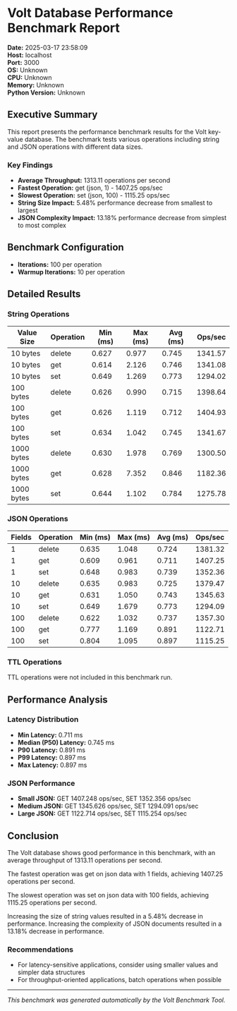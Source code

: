 # Volt Database Performance Benchmark Report

**Date:** 2025-03-17 23:58:09  
**Host:** localhost  
**Port:** 3000  
**OS:** Unknown  
**CPU:** Unknown  
**Memory:** Unknown  
**Python Version:** Unknown  

## Executive Summary

This report presents the performance benchmark results for the Volt key-value database. The benchmark tests various operations including string and JSON operations with different data sizes.

### Key Findings

- **Average Throughput:** 1313.11 operations per second
- **Fastest Operation:** get (json, 1) - 1407.25 ops/sec
- **Slowest Operation:** set (json, 100) - 1115.25 ops/sec
- **String Size Impact:** 5.48% performance decrease from smallest to largest
- **JSON Complexity Impact:** 13.18% performance decrease from simplest to most complex

## Benchmark Configuration

- **Iterations:** 100 per operation
- **Warmup Iterations:** 10 per operation

## Detailed Results

### String Operations

| Value Size | Operation | Min (ms) | Max (ms) | Avg (ms) | Ops/sec |
|------------|-----------|----------|----------|----------|---------|
| 10 bytes | delete | 0.627 | 0.977 | 0.745 | 1341.57 |
| 10 bytes | get | 0.614 | 2.126 | 0.746 | 1341.08 |
| 10 bytes | set | 0.649 | 1.269 | 0.773 | 1294.02 |
| 100 bytes | delete | 0.626 | 0.990 | 0.715 | 1398.64 |
| 100 bytes | get | 0.626 | 1.119 | 0.712 | 1404.93 |
| 100 bytes | set | 0.634 | 1.042 | 0.745 | 1341.67 |
| 1000 bytes | delete | 0.630 | 1.978 | 0.769 | 1300.50 |
| 1000 bytes | get | 0.628 | 7.352 | 0.846 | 1182.36 |
| 1000 bytes | set | 0.644 | 1.102 | 0.784 | 1275.78 |

### JSON Operations

| Fields | Operation | Min (ms) | Max (ms) | Avg (ms) | Ops/sec |
|--------|-----------|----------|----------|----------|---------|
| 1 | delete | 0.635 | 1.048 | 0.724 | 1381.32 |
| 1 | get | 0.609 | 0.961 | 0.711 | 1407.25 |
| 1 | set | 0.648 | 0.983 | 0.739 | 1352.36 |
| 10 | delete | 0.635 | 0.983 | 0.725 | 1379.47 |
| 10 | get | 0.631 | 1.050 | 0.743 | 1345.63 |
| 10 | set | 0.649 | 1.679 | 0.773 | 1294.09 |
| 100 | delete | 0.622 | 1.032 | 0.737 | 1357.30 |
| 100 | get | 0.777 | 1.169 | 0.891 | 1122.71 |
| 100 | set | 0.804 | 1.095 | 0.897 | 1115.25 |

### TTL Operations

TTL operations were not included in this benchmark run.

## Performance Analysis

### Latency Distribution

- **Min Latency:** 0.711 ms
- **Median (P50) Latency:** 0.745 ms
- **P90 Latency:** 0.891 ms
- **P99 Latency:** 0.897 ms
- **Max Latency:** 0.897 ms

### JSON Performance

- **Small JSON:** GET 1407.248 ops/sec, SET 1352.356 ops/sec
- **Medium JSON:** GET 1345.626 ops/sec, SET 1294.091 ops/sec
- **Large JSON:** GET 1122.714 ops/sec, SET 1115.254 ops/sec

## Conclusion

The Volt database shows good performance in this benchmark, with an average throughput of 1313.11 operations per second.

The fastest operation was get on json data with 1 fields, achieving 1407.25 operations per second.

The slowest operation was set on json data with 100 fields, achieving 1115.25 operations per second.

Increasing the size of string values resulted in a 5.48% decrease in performance.
Increasing the complexity of JSON documents resulted in a 13.18% decrease in performance.

### Recommendations

- For latency-sensitive applications, consider using smaller values and simpler data structures
- For throughput-oriented applications, batch operations when possible

---

*This benchmark was generated automatically by the Volt Benchmark Tool.* 